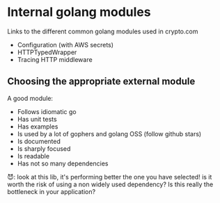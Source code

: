 # Internal golang modules

Links to the different common golang modules used in crypto.com

* Configuration (with AWS secrets)
* HTTPTypedWrapper
* Tracing HTTP middleware

## Choosing the appropriate external module

A good module:

* Follows idiomatic go
* Has unit tests
* Has examples
* Is used by a lot of gophers and golang OSS (follow github stars)
* Is documented
* Is sharply focused
* Is readable
* Has not so many dependencies

😈: look at this lib, it's performing better the one you have selected!
    is it worth the risk of using a non widely used dependency? Is this really the bottleneck in your application?
